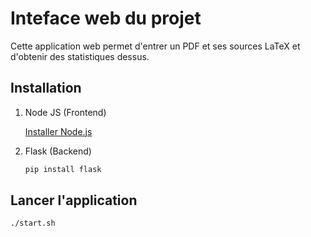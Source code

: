# Inteface web du projet

Cette application web permet d'entrer un PDF et ses sources LaTeX et d'obtenir des statistiques dessus.

## Installation

1. Node JS (Frontend)

    [Installer Node.js](https://nodejs.org/en/download/)

2. Flask (Backend)

    ```bash
    pip install flask
    ```

## Lancer l'application

```bash
./start.sh
```
